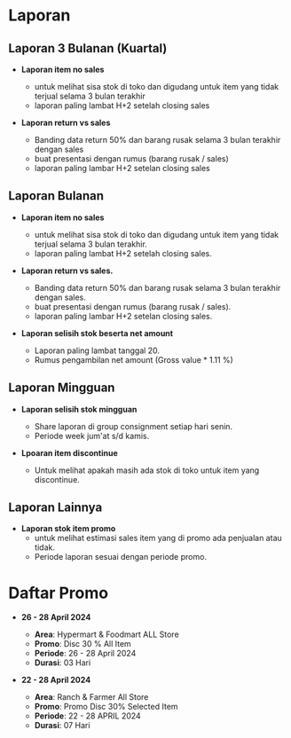 # Laporan

## Laporan 3 Bulanan (Kuartal)

- **Laporan item no sales**
	- untuk melihat sisa stok di toko dan digudang untuk item yang tidak terjual selama 3 bulan terakhir
	- laporan paling lambat H+2 setelah closing sales

- **Laporan return vs sales**
  - Banding data return 50% dan barang rusak selama 3 bulan terakhir dengan sales
  - buat presentasi dengan rumus (barang rusak / sales)
  - laporan paling lambar H+2 setelan closing sales

## Laporan Bulanan

- **Laporan item no sales**
	- untuk melihat sisa stok di toko dan digudang untuk item yang tidak terjual selama 3 bulan terakhir.
	- laporan paling lambat H+2 setelah closing sales.

- **Laporan return vs sales.**
  - Banding data return 50% dan barang rusak selama 3 bulan terakhir dengan sales.
  - buat presentasi dengan rumus (barang rusak / sales).
  - laporan paling lambar H+2 setelan closing sales.

- **Laporan selisih stok beserta net amount**
	- Laporan paling lambat tanggal 20.
	- Rumus pengambilan net amount (Gross value * 1.11 %)

## Laporan Mingguan

- **Laporan selisih stok mingguan**
	- Share laporan di group consignment setiap hari senin.
	- Periode week jum'at s/d kamis.

- **Lpoaran item discontinue**
	- Untuk melihat apakah masih ada stok di toko untuk item yang discontinue.

## Laporan Lainnya

- **Laporan stok item promo**
	- untuk melihat estimasi sales item yang di promo ada penjualan atau tidak.
	- Periode laporan sesuai dengan periode promo.

# Daftar Promo

- **26 - 28 April 2024**
	- **Area**: Hypermart & Foodmart ALL Store
	- **Promo**: Disc 30 % All Item
	- **Periode**: 26 - 28 April 2024
	- **Durasi**: 03 Hari

- **22 - 28 April 2024**
	- **Area**: Ranch & Farmer All Store
	- **Promo**: Promo Disc 30% Selected Item
	- **Periode**: 22 - 28 APRIL 2024
	- **Durasi**: 07 Hari
